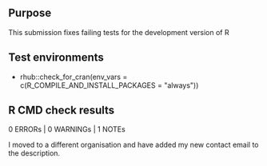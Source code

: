 ## Purpose
This submission fixes failing tests for the development version of R

## Test environments
* rhub::check_for_cran(env_vars = c(R_COMPILE_AND_INSTALL_PACKAGES = "always"))

## R CMD check results
0 ERRORs | 0 WARNINGs | 1 NOTEs

I moved to a different organisation and have added my new contact email to the description.
